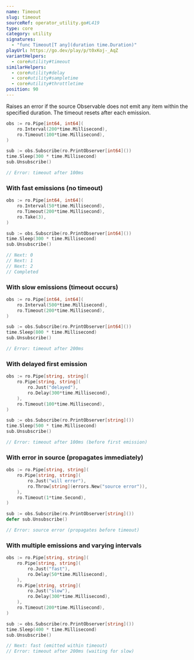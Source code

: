 ```yaml
---
name: Timeout
slug: timeout
sourceRef: operator_utility.go#L419
type: core
category: utility
signatures:
  - "func Timeout[T any](duration time.Duration)"
playUrl: https://go.dev/play/p/t0xKoj-_AqZ
variantHelpers:
  - core#utility#timeout
similarHelpers:
  - core#utility#delay
  - core#utility#sampletime
  - core#utility#throttletime
position: 90
---
```


Raises an error if the source Observable does not emit any item within the specified duration. The timeout resets after each emission.

```go
obs := ro.Pipe[int64, int64](
    ro.Interval(200*time.Millisecond),
    ro.Timeout(100*time.Millisecond),
)

sub := obs.Subscribe(ro.PrintObserver[int64]())
time.Sleep(300 * time.Millisecond)
sub.Unsubscribe()

// Error: timeout after 100ms
```

### With fast emissions (no timeout)

```go
obs := ro.Pipe[int64, int64](
    ro.Interval(50*time.Millisecond),
    ro.Timeout(200*time.Millisecond),
    ro.Take(3),
)

sub := obs.Subscribe(ro.PrintObserver[int64]())
time.Sleep(300 * time.Millisecond)
sub.Unsubscribe()

// Next: 0
// Next: 1
// Next: 2
// Completed
```

### With slow emissions (timeout occurs)

```go
obs := ro.Pipe[int64, int64](
    ro.Interval(500*time.Millisecond),
    ro.Timeout(200*time.Millisecond),
)

sub := obs.Subscribe(ro.PrintObserver[int64]())
time.Sleep(800 * time.Millisecond)
sub.Unsubscribe()

// Error: timeout after 200ms
```

### With delayed first emission

```go
obs := ro.Pipe[string, string](
    ro.Pipe[string, string](
        ro.Just("delayed"),
        ro.Delay(300*time.Millisecond),
    ),
    ro.Timeout(100*time.Millisecond),
)

sub := obs.Subscribe(ro.PrintObserver[string]())
time.Sleep(500 * time.Millisecond)
sub.Unsubscribe()

// Error: timeout after 100ms (before first emission)
```

### With error in source (propagates immediately)

```go
obs := ro.Pipe[string, string](
    ro.Pipe[string, string](
        ro.Just("will error"),
        ro.Throw[string](errors.New("source error")),
    ),
    ro.Timeout(1*time.Second),
)

sub := obs.Subscribe(ro.PrintObserver[string]())
defer sub.Unsubscribe()

// Error: source error (propagates before timeout)
```

### With multiple emissions and varying intervals

```go
obs := ro.Pipe[string, string](
    ro.Pipe[string, string](
        ro.Just("fast"),
        ro.Delay(50*time.Millisecond),
    ),
    ro.Pipe[string, string](
        ro.Just("slow"),
        ro.Delay(300*time.Millisecond),
    ),
    ro.Timeout(200*time.Millisecond),
)

sub := obs.Subscribe(ro.PrintObserver[string]())
time.Sleep(400 * time.Millisecond)
sub.Unsubscribe()

// Next: fast (emitted within timeout)
// Error: timeout after 200ms (waiting for slow)
```